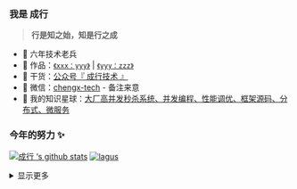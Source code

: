 ### 我是 成行

> **行是知之始，知是行之成**  

- :dog: 六年技术老兵
- :bus: 作品：[`《xxx：yyy》`](https://github.com/shijiev/xxx) | [`《yyy：zzz》`](https://github.com/shijiev/xxx)
- :seedling: 干货：[公众号『 成行技术 』](https://ixxx.jpg)
- :love_letter: 微信：[chengx-tech](https://xxx.jpg) - 备注来意
- :feet: 我的知识星球：[大厂高并发秒杀系统、并发编程、性能调优、框架源码、分布式、微服务](https://)


### 今年的努力 ✨

[![成行 ‘s github stats](https://github-readme-stats.vercel.app/api?username=shijiev&theme=tokyonight)](https://github.com/shijiev/github-readme-stats)
[![lagus](https://github-readme-stats.vercel.app/api/top-langs/?username=shijiev&layout=compact)](https://github.com/shijiev/github-readme-stats)  

<details>
<summary>显示更多</summary>  

🌱 I’m currently learning Guitar  <br/>
- [我的博客（筹）](https://shijiev.github.io)


</details>
